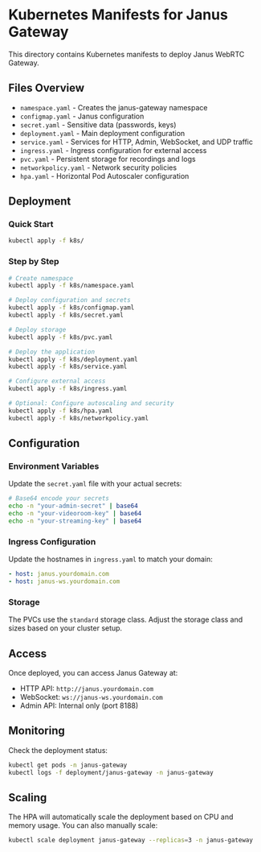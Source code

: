 # Kubernetes Manifests for Janus Gateway

This directory contains Kubernetes manifests to deploy Janus WebRTC Gateway.

## Files Overview

- `namespace.yaml` - Creates the janus-gateway namespace
- `configmap.yaml` - Janus configuration
- `secret.yaml` - Sensitive data (passwords, keys)
- `deployment.yaml` - Main deployment configuration
- `service.yaml` - Services for HTTP, Admin, WebSocket, and UDP traffic
- `ingress.yaml` - Ingress configuration for external access
- `pvc.yaml` - Persistent storage for recordings and logs
- `networkpolicy.yaml` - Network security policies
- `hpa.yaml` - Horizontal Pod Autoscaler configuration

## Deployment

### Quick Start
```bash
kubectl apply -f k8s/
```

### Step by Step
```bash
# Create namespace
kubectl apply -f k8s/namespace.yaml

# Deploy configuration and secrets
kubectl apply -f k8s/configmap.yaml
kubectl apply -f k8s/secret.yaml

# Deploy storage
kubectl apply -f k8s/pvc.yaml

# Deploy the application
kubectl apply -f k8s/deployment.yaml
kubectl apply -f k8s/service.yaml

# Configure external access
kubectl apply -f k8s/ingress.yaml

# Optional: Configure autoscaling and security
kubectl apply -f k8s/hpa.yaml
kubectl apply -f k8s/networkpolicy.yaml
```

## Configuration

### Environment Variables
Update the `secret.yaml` file with your actual secrets:
```bash
# Base64 encode your secrets
echo -n "your-admin-secret" | base64
echo -n "your-videoroom-key" | base64
echo -n "your-streaming-key" | base64
```

### Ingress Configuration
Update the hostnames in `ingress.yaml` to match your domain:
```yaml
- host: janus.yourdomain.com
- host: janus-ws.yourdomain.com
```

### Storage
The PVCs use the `standard` storage class. Adjust the storage class and sizes based on your cluster setup.

## Access

Once deployed, you can access Janus Gateway at:
- HTTP API: `http://janus.yourdomain.com`
- WebSocket: `ws://janus-ws.yourdomain.com`
- Admin API: Internal only (port 8188)

## Monitoring

Check the deployment status:
```bash
kubectl get pods -n janus-gateway
kubectl logs -f deployment/janus-gateway -n janus-gateway
```

## Scaling

The HPA will automatically scale the deployment based on CPU and memory usage. You can also manually scale:
```bash
kubectl scale deployment janus-gateway --replicas=3 -n janus-gateway
```